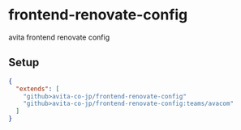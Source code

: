 # frontend-renovate-config

avita frontend renovate config

## Setup

```json
{
  "extends": [
    "github>avita-co-jp/frontend-renovate-config"
    "github>avita-co-jp/frontend-renovate-config:teams/avacom"
  ]
}
```
